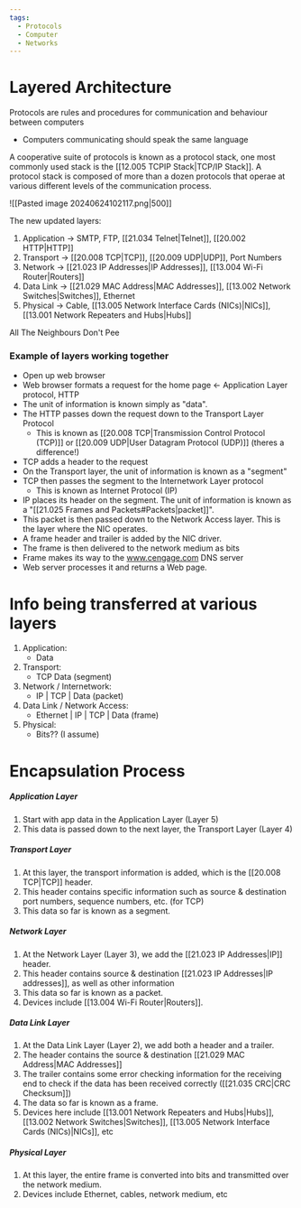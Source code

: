 ```yaml
---
tags:
  - Protocols
  - Computer
  - Networks
---
```

# Layered Architecture

Protocols are rules and procedures for communication and behaviour between computers
- Computers communicating should speak the same language

A cooperative suite of protocols is known as a protocol stack, one most commonly used stack is the [[12.005 TCPIP Stack|TCP/IP Stack]].
A protocol stack is composed of more than a dozen protocols that operae at various different levels of the communication process.

![[Pasted image 20240624102117.png|500]]

The new updated layers:
1. Application -> SMTP, FTP, [[21.034 Telnet|Telnet]], [[20.002 HTTP|HTTP]]
2. Transport -> [[20.008 TCP|TCP]], [[20.009 UDP|UDP]], Port Numbers
3. Network -> [[21.023 IP Addresses|IP Addresses]], [[13.004 Wi-Fi Router|Routers]] 
4. Data Link -> [[21.029 MAC Address|MAC Addresses]], [[13.002 Network Switches|Switches]], Ethernet
5. Physical -> Cable, [[13.005 Network Interface Cards (NICs)|NICs]], [[13.001 Network Repeaters and Hubs|Hubs]]

All The Neighbours Don't Pee
### Example of layers working together
- Open up web browser
- Web browser formats a request for the home page <- Application Layer protocol, HTTP
- The unit of information is known simply as "data".
- The HTTP passes down the request down to the Transport Layer Protocol
	- This is known as [[20.008 TCP|Transmission Control Protocol (TCP)]] or [[20.009 UDP|User Datagram Protocol (UDP)]] (theres a difference!)
- TCP adds a header to the request
- On the Transport layer, the unit of information is known as a "segment"
- TCP then passes the segment to the Internetwork Layer protocol
	- This is known as Internet Protocol (IP)
- IP places its header on the segment. The unit of information is known as a "[[21.025 Frames and Packets#Packets|packet]]".
- This packet is then passed down to the Network Access layer. This is the layer where the NIC operates.
- A frame header and trailer is added by the NIC driver. 
- The frame is then delivered to the network medium as bits
- Frame makes its way to the www.cengage.com DNS server
- Web server processes it and returns a Web page.

# Info being transferred at various layers

1. Application:
	- Data 
2. Transport:
	- TCP Data (segment)
3. Network / Internetwork:
	- IP | TCP | Data (packet)
4. Data Link / Network Access:
	- Ethernet | IP | TCP | Data (frame)
5. Physical:
	- Bits?? (I assume)

# Encapsulation Process

##### Application Layer
1. Start with app data in the Application Layer (Layer 5)
2. This data is passed down to the next layer, the Transport Layer (Layer 4)
##### Transport Layer
1. At this layer, the transport information is added, which is the [[20.008 TCP|TCP]] header.
2. This header contains specific information such as source & destination port numbers, sequence numbers, etc. (for TCP)
3. This data so far is known as a segment.
##### Network Layer
1. At the Network Layer (Layer 3), we add the [[21.023 IP Addresses|IP]] header.
2. This header contains source & destination [[21.023 IP Addresses|IP addresses]], as well as other information
3. This data so far is known as a packet.
4. Devices include [[13.004 Wi-Fi Router|Routers]]. 
##### Data Link Layer
1. At the Data Link Layer (Layer 2), we add both a header and a trailer.
2. The header contains the source & destination [[21.029 MAC Address|MAC Addresses]] 
3. The trailer contains some error checking information for the receiving end to check if the data has been received correctly ([[21.035 CRC|CRC Checksum]])
4. The data so far is known as a frame.
5. Devices here include [[13.001 Network Repeaters and Hubs|Hubs]], [[13.002 Network Switches|Switches]], [[13.005 Network Interface Cards (NICs)|NICs]], etc
##### Physical Layer
1. At this layer, the entire frame is converted into bits and transmitted over the network medium.
2. Devices include Ethernet, cables, network medium, etc